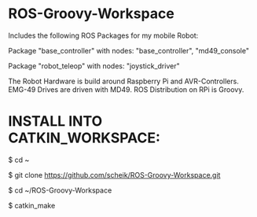 ROS-Groovy-Workspace
========================
Includes the following ROS Packages for my mobile Robot:

Package "base_controller" with nodes: "base_controller", "md49_console"

Package "robot_teleop" with nodes: "joystick_driver"

The Robot Hardware is build around Raspberry Pi 
and AVR-Controllers. 
EMG-49 Drives are driven with MD49.
ROS Distribution on RPi is Groovy.

INSTALL INTO CATKIN_WORKSPACE:
==

$ cd ~

$ git clone https://github.com/scheik/ROS-Groovy-Workspace.git

$ cd ~/ROS-Groovy-Workspace

$ catkin_make
